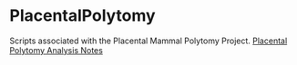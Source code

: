 # PlacentalPolytomy
Scripts associated with the Placental Mammal Polytomy Project.
[Placental Polytomy Analysis Notes](https://lmbiancani.github.io/PlacentalPolytomy/)

